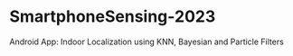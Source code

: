 # SmartphoneSensing-2023
Android App: Indoor Localization using KNN, Bayesian and Particle Filters 
